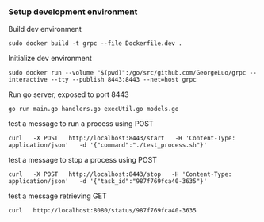### Setup development environment
Build dev environment
```
sudo docker build -t grpc --file Dockerfile.dev .
```
Initialize dev environment
```
sudo docker run --volume "$(pwd)":/go/src/github.com/GeorgeLuo/grpc --interactive --tty --publish 8443:8443 --net=host grpc
```
Run go server, exposed to port 8443
```
go run main.go handlers.go execUtil.go models.go
```


test a message to run a process using POST
```
curl   -X POST   http://localhost:8443/start   -H 'Content-Type: application/json'   -d '{"command":"./test_process.sh"}'
```
test a message to stop a process using POST
```
curl   -X POST   http://localhost:8443/stop   -H 'Content-Type: application/json'   -d '{"task_id":"987f769fca40-3635"}'
```
test a message retrieving GET
```
curl   http://localhost:8080/status/987f769fca40-3635
```
